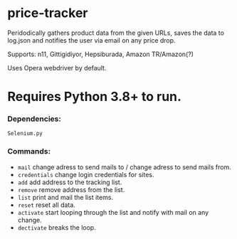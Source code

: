 # price-tracker

Peridodically gathers product data from the given URLs, saves the data to log.json and notifies the user via email on any price drop. 

Supports: n11, Gittigidiyor, Hepsiburada, Amazon TR/Amazon(?)

Uses Opera webdriver by default.

# Requires Python 3.8+ to run.

### Dependencies: 
`Selenium.py`

### Commands: 
 - `mail` change adress to send mails to / change adress to send mails from.
 - `credentials` change login credentials for sites.
 - `add` add address to the tracking list.
 - `remove` remove address from the list.
 - `list` print and mail the list items.
 - `reset` reset all data.
 - `activate`  start looping through the list and notify with mail on any change. 
 - `dectivate`  breaks the loop. 
